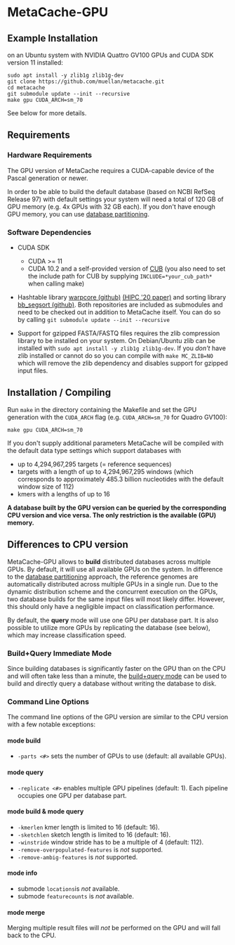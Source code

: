 
# MetaCache-GPU


## Example Installation
on an Ubuntu system with NVIDIA Quattro GV100 GPUs and CUDA SDK version 11 installed:
```
sudo apt install -y zlib1g zlib1g-dev
git clone https://github.com/muellan/metacache.git
cd metacache
git submodule update --init --recursive
make gpu CUDA_ARCH=sm_70
```
See below for more details.



## Requirements

### Hardware Requirements

The GPU version of MetaCache requires a CUDA-capable device of the Pascal generation or newer.

In order to be able to build the default database (based on NCBI RefSeq Release 97) with default settings your system will need a total of 120 GB of  GPU memory (e.g. 4x GPUs with 32 GB each).
If you don't have enough GPU memory, you can use [database partitioning](docs/partitioning.md).


### Software Dependencies

* CUDA SDK
  * CUDA >= 11
  * CUDA 10.2 and a self-provided version of [CUB](https://github.com/NVlabs/cub) (you also need to set the include path for CUB by supplying `INCLUDE=*your_cub_path*` when calling make)

* Hashtable library [warpcore (github)](https://github.com/sleeepyjack/warpcore) [(HIPC '20 paper)](https://ieeexplore.ieee.org/document/9406635) and sorting library [bb_segsort (github)](https://github.com/Funatiq/bb_segsort). Both repositories are included as submodules and need to be checked out in addition to MetaCache itself. You can do so by calling
  ```git submodule update --init --recursive```

* Support for gzipped FASTA/FASTQ files requires the zlib compression library to be installed on your system.
  On Debian/Ubuntu zlib can be installed with
  `sudo apt install -y zlib1g zlib1g-dev`. If you *don't* have zlib installed or cannot do so you can compile with `make MC_ZLIB=NO`
  which will remove the zlib dependency and disables support for gzipped input files.


## Installation / Compiling

Run `make` in the directory containing the Makefile and set the GPU generation with the `CUDA_ARCH` flag (e.g. `CUDA_ARCH=sm_70` for Quadro GV100):
```
make gpu CUDA_ARCH=sm_70
```

If you don't supply additional parameters MetaCache will be compiled with the default data type settings which support databases with

* up to 4,294,967,295 targets (= reference sequences)
* targets with a length of up to 4,294,967,295 windows (which corresponds to approximately 485.3 billion nucleotides with the default window size of 112)
* kmers with a lengths of up to 16

**A database built by the GPU version can be queried by the corresponding CPU version and vice versa. The only restriction is the available (GPU) memory.**



## Differences to CPU version

MetaCache-GPU allows to **build** distributed databases across multiple GPUs. By default, it will use all available GPUs on the system.
In difference to the [database partitioning](docs/partitioning.md) approach, the reference genomes are automatically distributed across multiple GPUs in a single run. Due to the dynamic distribution scheme and the concurrent execution on the GPUs, two database builds for the same input files will most likely differ. However, this should only have a negligible impact on classification performance.

By default, the **query** mode will use one GPU per database part. It is also possible to utilize more GPUs by replicating the database (see below), which may increase classification speed.

### Build+Query Immediate Mode
Since building databases is significantly faster on the GPU than on the CPU and will often take less than a minute, the [build+query mode](docs/mode_build_query.txt) can be used to build and directly query a database without writing the database to disk.


### Command Line Options

The command line options of the GPU version are similar to the CPU version with a few notable exceptions:

#### mode build

* `-parts <#>` sets the number of GPUs to use (default: all available GPUs).

#### mode query

* `-replicate <#>` enables multiple GPU pipelines (default: 1). Each pipeline occupies one GPU per database part.

#### mode build & mode query

* `-kmerlen` kmer length is limited to 16 (default: 16).
* `-sketchlen` sketch length is limited to 16 (default: 16).
* `-winstride` window stride has to be a multiple of 4 (default: 112).
* `-remove-overpopulated-features` is *not* supported.
* `-remove-ambig-features` is *not* supported.

#### mode info

* submode `locations`is *not* available.
* submode `featurecounts` is *not* available.

#### mode merge

Merging multiple result files will *not* be performed on the GPU and will fall back to the CPU.
